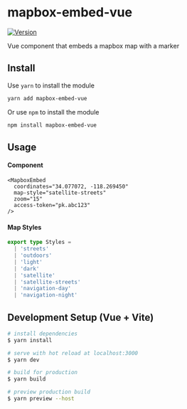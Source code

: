 # mapbox-embed-vue
[![Version](https://img.shields.io/npm/v/mapbox-embed-vue.svg)](https://www.npmjs.org/package/mapbox-embed-vue)

Vue component that embeds a mapbox map with a marker

## Install
Use `yarn` to install the module
```bash
yarn add mapbox-embed-vue
```
Or use `npm` to install the module
```bash
npm install mapbox-embed-vue
```

## Usage

#### Component
```vue
<MapboxEmbed 
  coordinates="34.077072, -118.269450"
  map-style="satellite-streets"
  zoom="15"
  access-token="pk.abc123"
/>
```

#### Map Styles
```ts
export type Styles =
  | 'streets'
  | 'outdoors'
  | 'light'
  | 'dark'
  | 'satellite'
  | 'satellite-streets'
  | 'navigation-day'
  | 'navigation-night'
```

## Development Setup (Vue + Vite)

```bash
# install dependencies
$ yarn install

# serve with hot reload at localhost:3000
$ yarn dev

# build for production
$ yarn build

# preview production build
$ yarn preview --host

```
